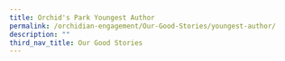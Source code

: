 ```yaml
---
title: Orchid's Park Youngest Author
permalink: /orchidian-engagement/Our-Good-Stories/youngest-author/
description: ""
third_nav_title: Our Good Stories
---
```

